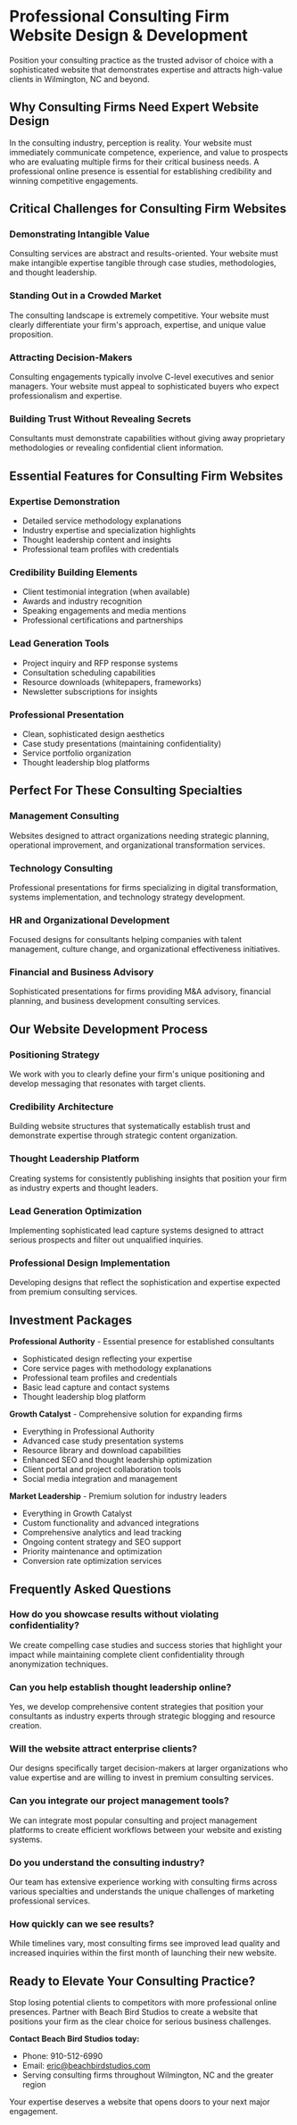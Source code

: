 # Professional Consulting Firm Website Design & Development

Position your consulting practice as the trusted advisor of choice with a sophisticated website that demonstrates expertise and attracts high-value clients in Wilmington, NC and beyond.

## Why Consulting Firms Need Expert Website Design

In the consulting industry, perception is reality. Your website must immediately communicate competence, experience, and value to prospects who are evaluating multiple firms for their critical business needs. A professional online presence is essential for establishing credibility and winning competitive engagements.

## Critical Challenges for Consulting Firm Websites

### Demonstrating Intangible Value
Consulting services are abstract and results-oriented. Your website must make intangible expertise tangible through case studies, methodologies, and thought leadership.

### Standing Out in a Crowded Market
The consulting landscape is extremely competitive. Your website must clearly differentiate your firm's approach, expertise, and unique value proposition.

### Attracting Decision-Makers
Consulting engagements typically involve C-level executives and senior managers. Your website must appeal to sophisticated buyers who expect professionalism and expertise.

### Building Trust Without Revealing Secrets
Consultants must demonstrate capabilities without giving away proprietary methodologies or revealing confidential client information.

## Essential Features for Consulting Firm Websites

### Expertise Demonstration
- Detailed service methodology explanations
- Industry expertise and specialization highlights
- Thought leadership content and insights
- Professional team profiles with credentials

### Credibility Building Elements
- Client testimonial integration (when available)
- Awards and industry recognition
- Speaking engagements and media mentions
- Professional certifications and partnerships

### Lead Generation Tools
- Project inquiry and RFP response systems
- Consultation scheduling capabilities
- Resource downloads (whitepapers, frameworks)
- Newsletter subscriptions for insights

### Professional Presentation
- Clean, sophisticated design aesthetics
- Case study presentations (maintaining confidentiality)
- Service portfolio organization
- Thought leadership blog platforms

## Perfect For These Consulting Specialties

### Management Consulting
Websites designed to attract organizations needing strategic planning, operational improvement, and organizational transformation services.

### Technology Consulting
Professional presentations for firms specializing in digital transformation, systems implementation, and technology strategy development.

### HR and Organizational Development
Focused designs for consultants helping companies with talent management, culture change, and organizational effectiveness initiatives.

### Financial and Business Advisory
Sophisticated presentations for firms providing M&A advisory, financial planning, and business development consulting services.

## Our Website Development Process

### Positioning Strategy
We work with you to clearly define your firm's unique positioning and develop messaging that resonates with target clients.

### Credibility Architecture
Building website structures that systematically establish trust and demonstrate expertise through strategic content organization.

### Thought Leadership Platform
Creating systems for consistently publishing insights that position your firm as industry experts and thought leaders.

### Lead Generation Optimization
Implementing sophisticated lead capture systems designed to attract serious prospects and filter out unqualified inquiries.

### Professional Design Implementation
Developing designs that reflect the sophistication and expertise expected from premium consulting services.

## Investment Packages

**Professional Authority** - Essential presence for established consultants
- Sophisticated design reflecting your expertise
- Core service pages with methodology explanations
- Professional team profiles and credentials
- Basic lead capture and contact systems
- Thought leadership blog platform

**Growth Catalyst** - Comprehensive solution for expanding firms
- Everything in Professional Authority
- Advanced case study presentation systems
- Resource library and download capabilities
- Enhanced SEO and thought leadership optimization
- Client portal and project collaboration tools
- Social media integration and management

**Market Leadership** - Premium solution for industry leaders
- Everything in Growth Catalyst
- Custom functionality and advanced integrations
- Comprehensive analytics and lead tracking
- Ongoing content strategy and SEO support
- Priority maintenance and optimization
- Conversion rate optimization services

## Frequently Asked Questions

### How do you showcase results without violating confidentiality?
We create compelling case studies and success stories that highlight your impact while maintaining complete client confidentiality through anonymization techniques.

### Can you help establish thought leadership online?
Yes, we develop comprehensive content strategies that position your consultants as industry experts through strategic blogging and resource creation.

### Will the website attract enterprise clients?
Our designs specifically target decision-makers at larger organizations who value expertise and are willing to invest in premium consulting services.

### Can you integrate our project management tools?
We can integrate most popular consulting and project management platforms to create efficient workflows between your website and existing systems.

### Do you understand the consulting industry?
Our team has extensive experience working with consulting firms across various specialties and understands the unique challenges of marketing professional services.

### How quickly can we see results?
While timelines vary, most consulting firms see improved lead quality and increased inquiries within the first month of launching their new website.

## Ready to Elevate Your Consulting Practice?

Stop losing potential clients to competitors with more professional online presences. Partner with Beach Bird Studios to create a website that positions your firm as the clear choice for serious business challenges.

**Contact Beach Bird Studios today:**
- Phone: 910-512-6990
- Email: eric@beachbirdstudios.com
- Serving consulting firms throughout Wilmington, NC and the greater region

Your expertise deserves a website that opens doors to your next major engagement.